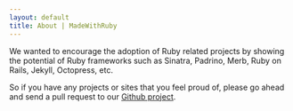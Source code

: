 ```yaml
---
layout: default
title: About | MadeWithRuby
---
```


We wanted to encourage the adoption of Ruby related projects by showing the potential of Ruby frameworks such as Sinatra, Padrino, Merb, Ruby on Rails, Jekyll, Octopress, etc.

So if you have any projects or sites that you feel proud of, please go ahead and send a pull request to our <a href="https://github.com/klxrb/MadeWithRuby.com" target="_blank">Github project</a>.